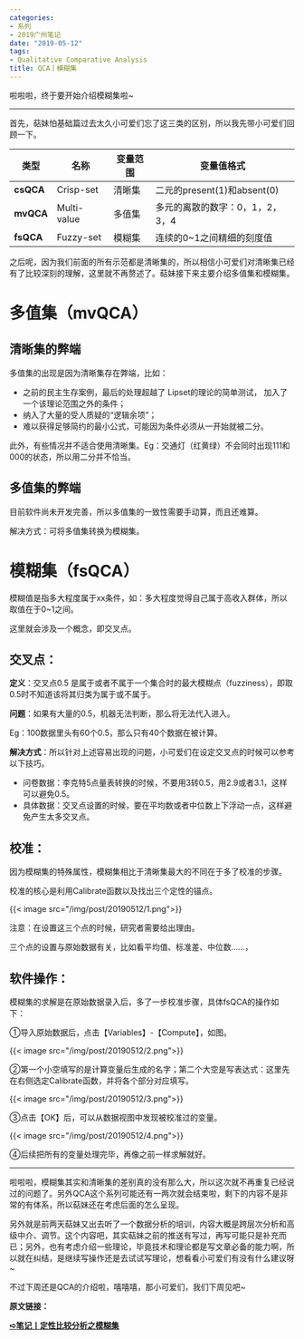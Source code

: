 ```yaml
---
categories:
- 系列
- 2019广州笔记
date: "2019-05-12"
tags:
- Qualitative Comparative Analysis
title: QCA丨模糊集
---
```


啦啦啦，终于要开始介绍模糊集啦~
<!--more-->

---

首先，萜妹怕基础篇过去太久小可爱们忘了这三类的区别，所以我先带小可爱们回顾一下。

|**类型**|**名称**|**变量范围**|**变量值格式**|
| ---- | ---- | ---- |  ---- | 
|**csQCA**|Crisp-set|清晰集|二元的present(1)和absent(0)|
|**mvQCA**|Multi-value|多值集|多元的离散的数字：0，1，2，3，4|
|**fsQCA**|Fuzzy-set|模糊集|连续的0~1之间精细的刻度值|

之后呢，因为我们前面的所有示范都是清晰集的，所以相信小可爱们对清晰集已经有了比较深刻的理解，这里就不再赘述了。萜妹接下来主要介绍多值集和模糊集。

# **多值集（mvQCA）**

## **清晰集的弊端**

多值集的出现是因为清晰集存在弊端，比如：

- 之前的民主生存案例，最后的处理超越了 Lipset的理论的简单测试， 加入了一个该理论范围之外的条件；
- 纳入了大量的受人质疑的“逻辑余项”；
- 难以获得足够简约的最小公式，可能因为条件必须从一开始就被二分。

此外，有些情况并不适合使用清晰集。Eg：交通灯（红黄绿）不会同时出现111和000的状态，所以用二分并不恰当。

## **多值集的弊端**

目前软件尚未开发完善，所以多值集的一致性需要手动算，而且还难算。

解决方式：可将多值集转换为模糊集。

# **模糊集（fsQCA）**

模糊值是指多大程度属于xx条件，如：多大程度觉得自己属于高收入群体，所以取值在于0~1之间。

这里就会涉及一个概念，即交叉点。

## **交叉点：**

**定义**：交叉点0.5 是属于或者不属于一个集合时的最大模糊点（fuzziness），即取0.5时不知道该将其归类为属于或不属于。

**问题**：如果有大量的0.5，机器无法判断，那么将无法代入进入。

Eg：100数据里头有60个0.5，那么只有40个数据在被计算。

**解决方式**：所以针对上述容易出现的问题，小可爱们在设定交叉点的时候可以参考以下技巧。

- 问卷数据：李克特5点量表转换的时候，不要用3转0.5，用2.9或者3.1，这样可以避免0.5。
- 具体数据：交叉点设置的时候，要在平均数或者中位数上下浮动一点，这样避免产生太多交叉点。

## **校准：**

因为模糊集的特殊属性，模糊集相比于清晰集最大的不同在于多了校准的步骤。

校准的核心是利用Calibrate函数以及找出三个定性的锚点。

{{< image src="/img/post/20190512/1.png">}}

注意：在设置这三个点的时候，研究者需要给出理由。

三个点的设置与原始数据有关，比如看平均值、标准差、中位数……，

## **软件操作：**

模糊集的求解是在原始数据录入后，多了一步校准步骤，具体fsQCA的操作如下：

①导入原始数据后，点击【Variables】-【Compute】，如图。

{{< image src="/img/post/20190512/2.png">}}

②第一个小空填写的是计算变量后生成的名字；第二个大空是写表达式：这里先在右侧选定Calibrate函数，并将各个部分对应填写。

{{< image src="/img/post/20190512/3.png">}}

③点击【OK】后，可以从数据视图中发现被校准过的变量。

{{< image src="/img/post/20190512/4.png">}}

④后续把所有的变量处理完毕，再像之前一样求解就好。

---

啦啦啦，模糊集其实和清晰集的差别真的没有那么大，所以这次就不再重复已经说过的问题了。另外QCA这个系列可能还有一两次就会结束啦，剩下的内容不是非常的有体系，所以萜妹还在考虑后面的怎么呈现。

另外就是前两天萜妹又出去听了一个数据分析的培训，内容大概是跨层次分析和高级中介、调节。这个内容吧，其实萜妹之前的推送有写过，再写可能只是补充而已；另外，也有考虑介绍一些理论，毕竟技术和理论都是写文章必备的能力啊，所以就在纠结，是继续写操作还是去试试写理论，想看看小可爱们有没有什么建议呀~

不过下周还是QCA的介绍啦，嘻嘻嘻，那小可爱们，我们下周见吧~

**原文链接：**

**[➪笔记丨定性比较分析之模糊集](https://mp.weixin.qq.com/s?__biz=MzIwMDk1OTM2OQ==&mid=2247484681&idx=1&sn=0db6f87642341a60ea2d9aa8f1195dd0&chksm=96f471efa183f8f9e1df43a3834834af12de858a5da9cbbc1d73279952d5ba525415cc9b970b#rd)**
